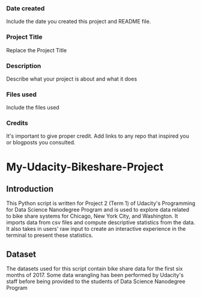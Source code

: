 ### Date created
Include the date you created this project and README file.

### Project Title
Replace the Project Title

### Description
Describe what your project is about and what it does

### Files used
Include the files used

### Credits
It's important to give proper credit. Add links to any repo that inspired you or blogposts you consulted.

# My-Udacity-Bikeshare-Project
## Introduction
This Python script is written for Project 2 (Term 1) of Udacity's Programming for Data Science Nanodegree Program and is used to explore data related to bike share systems for Chicago, New York City, and Washington. It imports data from csv files and compute descriptive statistics from the data. It also takes in users' raw input to create an interactive experience in the terminal to present these statistics.

## Dataset
The datasets used for this script contain bike share data for the first six months of 2017. Some data wrangling has been performed by Udacity's staff before being provided to the students of Data Science Nanodegree Program 
